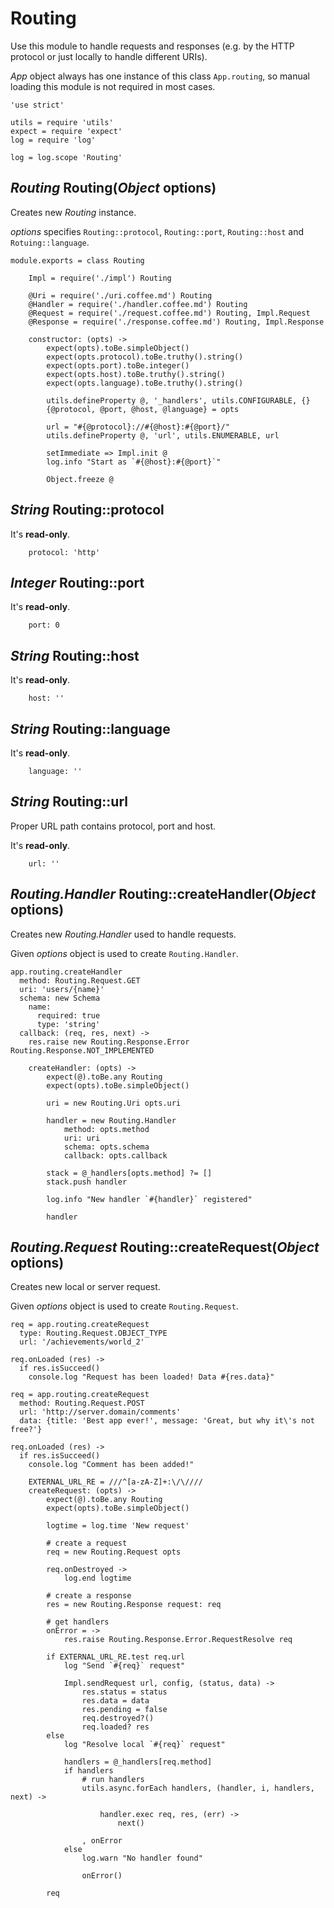 Routing
=======

Use this module to handle requests and responses (e.g. by the HTTP protocol or just
locally to handle different URIs).

*App* object always has one instance of this class `App.routing`, so manual
loading this module is not required in most cases.

	'use strict'

	utils = require 'utils'
	expect = require 'expect'
	log = require 'log'

	log = log.scope 'Routing'

*Routing* Routing(*Object* options)
-----------------------------------

Creates new *Routing* instance.

*options* specifies `Routing::protocol`, `Routing::port`,
`Routing::host` and `Rotuing::language`.

	module.exports = class Routing

		Impl = require('./impl') Routing

		@Uri = require('./uri.coffee.md') Routing
		@Handler = require('./handler.coffee.md') Routing
		@Request = require('./request.coffee.md') Routing, Impl.Request
		@Response = require('./response.coffee.md') Routing, Impl.Response

		constructor: (opts) ->
			expect(opts).toBe.simpleObject()
			expect(opts.protocol).toBe.truthy().string()
			expect(opts.port).toBe.integer()
			expect(opts.host).toBe.truthy().string()
			expect(opts.language).toBe.truthy().string()

			utils.defineProperty @, '_handlers', utils.CONFIGURABLE, {}
			{@protocol, @port, @host, @language} = opts

			url = "#{@protocol}://#{@host}:#{@port}/"
			utils.defineProperty @, 'url', utils.ENUMERABLE, url

			setImmediate => Impl.init @
			log.info "Start as `#{@host}:#{@port}`"

			Object.freeze @

*String* Routing::protocol
--------------------------

It's **read-only**.

		protocol: 'http'

*Integer* Routing::port
-----------------------

It's **read-only**.

		port: 0

*String* Routing::host
----------------------

It's **read-only**.

		host: ''

*String* Routing::language
--------------------------

It's **read-only**.

		language: ''

*String* Routing::url
---------------------

Proper URL path contains protocol, port and host.

It's **read-only**.

		url: ''

*Routing.Handler* Routing::createHandler(*Object* options)
----------------------------------------------------------

Creates new *Routing.Handler* used to handle requests.

Given *options* object is used to create `Routing.Handler`.

```
app.routing.createHandler
  method: Routing.Request.GET
  uri: 'users/{name}'
  schema: new Schema
    name:
      required: true
      type: 'string'
  callback: (req, res, next) ->
    res.raise new Routing.Response.Error Routing.Response.NOT_IMPLEMENTED
```

		createHandler: (opts) ->
			expect(@).toBe.any Routing
			expect(opts).toBe.simpleObject()

			uri = new Routing.Uri opts.uri

			handler = new Routing.Handler
				method: opts.method
				uri: uri
				schema: opts.schema
				callback: opts.callback

			stack = @_handlers[opts.method] ?= []
			stack.push handler

			log.info "New handler `#{handler}` registered"

			handler

*Routing.Request* Routing::createRequest(*Object* options)
----------------------------------------------------------

Creates new local or server request.

Given *options* object is used to create `Routing.Request`.

```
req = app.routing.createRequest
  type: Routing.Request.OBJECT_TYPE
  url: '/achievements/world_2'

req.onLoaded (res) ->
  if res.isSucceed()
    console.log "Request has been loaded! Data #{res.data}"
```

```
req = app.routing.createRequest
  method: Routing.Request.POST
  url: 'http://server.domain/comments'
  data: {title: 'Best app ever!', message: 'Great, but why it\'s not free?'}

req.onLoaded (res) ->
  if res.isSucceed()
    console.log "Comment has been added!"
```

		EXTERNAL_URL_RE = ///^[a-zA-Z]+:\/\////
		createRequest: (opts) ->
			expect(@).toBe.any Routing
			expect(opts).toBe.simpleObject()

			logtime = log.time 'New request'

			# create a request
			req = new Routing.Request opts

			req.onDestroyed ->
				log.end logtime

			# create a response
			res = new Routing.Response request: req

			# get handlers
			onError = ->
				res.raise Routing.Response.Error.RequestResolve req

			if EXTERNAL_URL_RE.test req.url
				log "Send `#{req}` request"

				Impl.sendRequest url, config, (status, data) ->
					res.status = status
					res.data = data
					res.pending = false
					req.destroyed?()
					req.loaded? res
			else
				log "Resolve local `#{req}` request"

				handlers = @_handlers[req.method]
				if handlers
					# run handlers
					utils.async.forEach handlers, (handler, i, handlers, next) ->

						handler.exec req, res, (err) ->
							next()

					, onError
				else
					log.warn "No handler found"

					onError()

			req